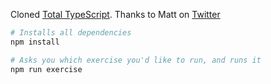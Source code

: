 Cloned [Total TypeScript](https://totaltypescript.com/tutorials/beginners-typescript). Thanks to Matt on [Twitter](https://twitter.com/mattpocockuk)

```sh
# Installs all dependencies
npm install

# Asks you which exercise you'd like to run, and runs it
npm run exercise
```